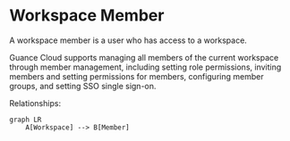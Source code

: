 # Workspace Member

A workspace member is a user who has access to a workspace.

Guance Cloud supports managing all members of the current workspace through member management, including setting role permissions, inviting members and setting permissions for members, configuring member groups, and setting SSO single sign-on.

Relationships:

```mermaid
graph LR
    A[Workspace] --> B[Member]
```